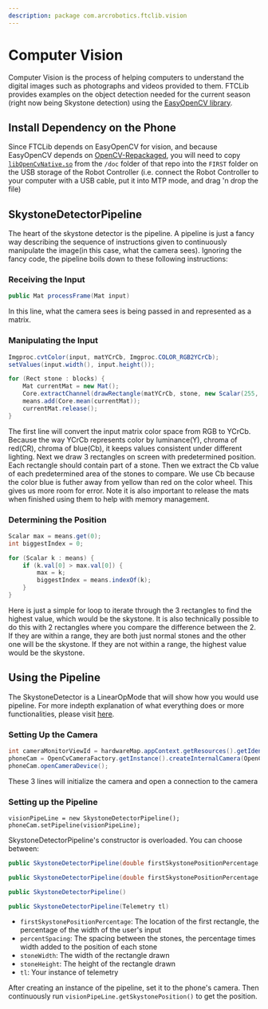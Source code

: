 ```yaml
---
description: package com.arcrobotics.ftclib.vision
---
```


# Computer Vision

Computer Vision is the process of helping computers to understand the digital images such as photographs and videos provided to them. FTCLib provides examples on the object detection needed for the current season \(right now being Skystone detection\) using the [EasyOpenCV library](https://github.com/OpenFTC/EasyOpenCV).

## Install Dependency on the Phone

Since FTCLib depends on EasyOpenCV for vision, and because EasyOpenCV depends on [OpenCV-Repackaged](https://github.com/OpenFTC/OpenCV-Repackaged), you will need to copy [`libOpenCvNative.so`](https://github.com/OpenFTC/OpenCV-Repackaged/blob/master/doc/libOpenCvNative.so) from the `/doc` folder of that repo into the `FIRST` folder on the USB storage of the Robot Controller \(i.e. connect the Robot Controller to your computer with a USB cable, put it into MTP mode, and drag 'n drop the file\)

## SkystoneDetectorPipeline

The heart of the skystone detector is the pipeline. A pipeline is just a fancy way describing the sequence of instructions given to continuously manipulate the image\(in this case, what the camera sees\). Ignoring the fancy code, the pipeline boils down to these following instructions:

### Receiving the Input

```java
public Mat processFrame(Mat input)
```

In this line, what the camera sees is being passed in and represented as a matrix.

### Manipulating the Input

```java
Imgproc.cvtColor(input, matYCrCb, Imgproc.COLOR_RGB2YCrCb);
setValues(input.width(), input.height());

for (Rect stone : blocks) {
    Mat currentMat = new Mat();
    Core.extractChannel(drawRectangle(matYCrCb, stone, new Scalar(255, 0, 255), 2), currentMat, 2);
    means.add(Core.mean(currentMat));
    currentMat.release();
}
```

The first line will convert the input matrix color space from RGB to YCrCb. Because the way YCrCb represents color by luminance\(Y\), chroma of red\(CR\), chroma of blue\(Cb\), it keeps values consistent under different lighting. Next we draw 3 rectangles on screen with predetermined position. Each rectangle should contain part of a stone. Then we extract the Cb value of each predetermined area of the stones to compare. We use Cb because the color blue is futher away from yellow than red on the color wheel. This gives us more room for error. Note it is also important to release the mats when finished using them to help with memory management.

### Determining the Position

```java
Scalar max = means.get(0);
int biggestIndex = 0;

for (Scalar k : means) {
    if (k.val[0] > max.val[0]) {
        max = k;
        biggestIndex = means.indexOf(k);
    }
}
```

Here is just a simple for loop to iterate through the 3 rectangles to find the highest value, which would be the skystone. It is also technically possible to do this with 2 rectangles where you compare the difference between the 2. If they are within a range, they are both just normal stones and the other one will be the skystone. If they are not within a range, the highest value would be the skystone.

## Using the Pipeline

The SkystoneDetector is a LinearOpMode that will show how you would use pipeline. For more indepth explanation of what everything does or more functionalities, please visit [here](https://github.com/OpenFTC/EasyOpenCV/tree/master/examples/src/main/java/org/openftc/easyopencv/examples).

### Setting Up the Camera

```java
int cameraMonitorViewId = hardwareMap.appContext.getResources().getIdentifier("cameraMonitorViewId", "id", hardwareMap.appContext.getPackageName());
phoneCam = OpenCvCameraFactory.getInstance().createInternalCamera(OpenCvInternalCamera.CameraDirection.BACK, cameraMonitorViewId);
phoneCam.openCameraDevice();
```

These 3 lines will initialize the camera and open a connection to the camera

### Setting up the Pipeline

```text
visionPipeLine = new SkystoneDetectorPipeline();
phoneCam.setPipeline(visionPipeLine);
```

SkystoneDetectorPipeline's constructor is overloaded. You can choose between:

```java
public SkystoneDetectorPipeline(double firstSkystonePositionPercentage, double percentSpacing, double stoneWidth, double stoneHeight)
```

```java
public SkystoneDetectorPipeline(double firstSkystonePositionPercentage, double percentSpacing, double stoneWidth, double stoneHeight, Telemetry tl){
```

```java
public SkystoneDetectorPipeline()
```

```java
public SkystoneDetectorPipeline(Telemetry tl)
```

* `firstSkystonePositionPercentage`: The location of the first rectangle, the percentage of the width of the user's input
* `percentSpacing`: The spacing between the stones, the percentage times width added to the position of each stone
* `stoneWidth`: The width of the rectangle drawn
* `stoneHeight`: The height of the rectangle drawn
* `tl`: Your instance of telemetry

After creating an instance of the pipeline, set it to the phone's camera. Then continuously run `visionPipeLine.getSkystonePosition()` to get the position.

